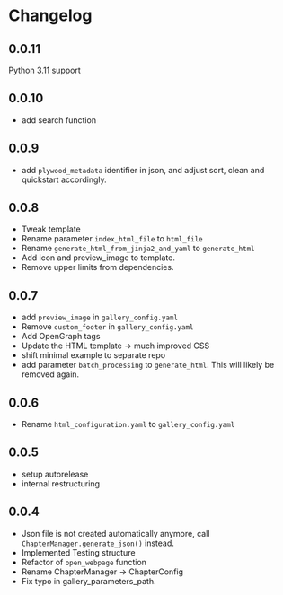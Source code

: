 # Changelog


## 0.0.11

Python 3.11 support
## 0.0.10

* add search function
## 0.0.9

* add `plywood_metadata` identifier in json, and adjust sort, clean and quickstart accordingly.

## 0.0.8

* Tweak template
* Rename parameter `index_html_file` to `html_file`
* Rename `generate_html_from_jinja2_and_yaml` to `generate_html`
* Add icon and preview_image to template.
* Remove upper limits from dependencies.
## 0.0.7
* add `preview_image` in `gallery_config.yaml`
* Remove `custom_footer` in `gallery_config.yaml`
* Add OpenGraph tags
* Update the HTML template -> much improved CSS
* shift minimal example to separate repo
* add parameter `batch_processing` to `generate_html`. This will likely be removed again.
## 0.0.6

* Rename `html_configuration.yaml` to `gallery_config.yaml`

## 0.0.5
* setup autorelease
* internal restructuring
## 0.0.4
* Json file is not created automatically anymore, call `ChapterManager.generate_json()` instead.
* Implemented Testing structure
* Refactor of `open_webpage` function
* Rename ChapterManager -> ChapterConfig
* Fix typo in gallery_parameters_path.